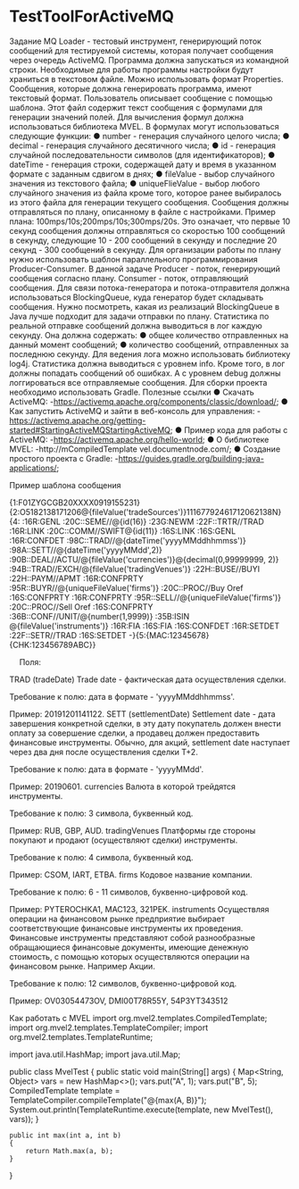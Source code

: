 # TestToolForActiveMQ
Задание
MQ Loader - тестовый инструмент, генерирующий поток сообщений для тестируемой системы, которая получает сообщения через очередь ActiveMQ.
Программа должна запускаться из командной строки. Необходимые для работы программы настройки будут храниться в текстовом файле. Можно использовать формат Properties.
Сообщения, которые должна генерировать программа, имеют текстовый формат. Пользователь описывает сообщение с помощью шаблона. Этот файл содержит текст сообщения с формулами для генерации значений полей. Для вычисления формул должна использоваться библиотека MVEL. В формулах могут использоваться следующие функции:
●	number - генерация случайного целого числа;
●	decimal - генерация случайного десятичного числа;
●	id - генерация случайной последовательности символов (для идентификаторов);
●	dateTime - генерация строки, содержащей дату и время в указанном формате с заданным сдвигом в днях;
●	fileValue - выбор случайного значения из текстового файла;
●	uniqueFlieValue - выбор любого случайного значения из файла кроме того, которое ранее выбиралось из этого файла для генерации текущего сообщения.
Сообщения должны отправляться по плану, описанному в файле с настройками. Пример плана: 100mps/10s;200mps/10s;300mps/20s. Это означает, что первые 10 секунд сообщения должны отправляться со скоростью 100 сообщений в секунду, следующие 10 - 200 сообщений в секунду и последние 20 секунд - 300 сообщений в секунду. Для организации работы по плану нужно использовать шаблон параллельного программирования Producer-Consumer. В данной задаче Producer - поток, генерирующий сообщения согласно плану. Consumer - поток, отправляющий сообщения. Для связи потока-генератора и потока-отправителя должна использоваться BlockingQueue, куда генератор будет складывать сообщения. Нужно посмотреть, какая из реализаций BlockingQueue в Java лучше подходит для задачи отправки по плану.
Статистика по реальной отправке сообщений должна выводиться в лог каждую секунду. Она должна содержать:
●	общее количество отправленных на данный момент сообщений;
●	количество сообщений, отправленных за последнюю секунду.
Для ведения лога можно использовать библиотеку log4j. Статистика должна выводиться с уровнем info. Кроме того, в лог должны попадать сообщений об ошибках. А с уровнем debug должны логгироваться все отправляемые сообщения.
Для сборки проекта необходимо использовать Gradle.
Полезные ссылки
●	Скачать ActiveMQ: -https://activemq.apache.org/components/classic/download/;
●	Как запустить ActiveMQ и зайти в веб-консоль для управления: -https://activemq.apache.org/getting-started#StartingActiveMQStartingActiveMQ;
●	Пример кода для работы с ActiveMQ: -https://activemq.apache.org/hello-world;
●	О библиотеке MVEL: -http://mCompiledTemplate vel.documentnode.com/;
●	Создание простого проекта с Gradle: -https://guides.gradle.org/building-java-applications/;

Пример шаблона сообщения

{1:F01ZYGCGB20XXXX0919155231}{2:O5182138171206@{fileValue('tradeSources')}11167792461712062138N}{4:
:16R:GENL
:20C::SEME//@{id(16)}
:23G:NEWM
:22F::TRTR//TRAD
:16R:LINK
:20C::COMM//SWIFT@{id(11)}
:16S:LINK
:16S:GENL
:16R:CONFDET
:98C::TRAD//@{dateTime('yyyyMMddhhmmss')}
:98A::SETT//@{dateTime('yyyyMMdd',2)}
:90B::DEAL//ACTU/@{fileValue('currencies')}@{decimal(0,99999999, 2)}
:94B::TRAD//EXCH/@{fileValue('tradingVenues')}
:22H::BUSE//BUYI
:22H::PAYM//APMT
:16R:CONFPRTY
:95R::BUYR//@{uniqueFileValue('firms')}
:20C::PROC//Buy Oref
:16S:CONFPRTY
:16R:CONFPRTY
:95R::SELL//@{uniqueFileValue('firms')}
:20C::PROC//Sell Oref
:16S:CONFPRTY
:36B::CONF//UNIT/@{number(1,9999)}
:35B:ISIN @{fileValue('instruments')}
:16R:FIA
:16S:FIA
:16S:CONFDET
:16R:SETDET
:22F::SETR//TRAD
:16S:SETDET
-}{5:{MAC:12345678}{CHK:123456789ABC}}


 
Поля:

TRAD (tradeDate)	Trade date - фактическая дата осуществления сделки.

Требование к полю: дата в формате - 'yyyyMMddhhmmss'.

Пример: 20191201141122.
SETT (settlementDate)	Settlement date - дата завершения конкретной сделки, в эту дату покупатель должен внести оплату за совершение сделки, а продавец должен предоставить финансовые инструменты. Обычно, для акций, settlement date наступает через два дня после осуществления сделки T+2.

Требование к полю: дата в формате - 'yyyyMMdd'.

Пример: 20190601.
currencies	Валюта в которой трейдятся инструменты.

Требование к полю: 3 символа, буквенный код.

Пример: RUB, GBP, AUD.
tradingVenues	Платформы где стороны покупают и продают (осуществляют сделки) инструменты.

Требование к полю: 4 символа, буквенный код.

Пример: CSOM, IART, ETBA.
firms	Кодовое название компании.

Требование к полю: 6 - 11 символов, буквенно-цифровой код.

Пример: PYTEROCHKA1, MAC123, 321PEK.
instruments	Осуществляя операции на финансовом рынке предприятие выбирает соответствующие финансовые инструменты их проведения. Финансовые инструменты представляют собой разнообразные обращающиеся финансовые документы, имеющие денежную стоимость, с помощью которых осуществляются операции на финансовом рынке. Например Акции.

Требование к полю: 12 символов, буквенно-цифровой код.

Пример: OV03054473OV, DMI00T78R55Y, 54P3YT343512


Как работать с MVEL
import org.mvel2.templates.CompiledTemplate;
import org.mvel2.templates.TemplateCompiler;
import org.mvel2.templates.TemplateRuntime;

import java.util.HashMap;
import java.util.Map;

public class MvelTest
{
	public static void main(String[] args)
	{
		Map<String, Object> vars = new HashMap<>();
		vars.put("A", 1);
		vars.put("B", 5);
		CompiledTemplate template = TemplateCompiler.compileTemplate("@{max(A, B)}");
		System.out.println(TemplateRuntime.execute(template, new MvelTest(), vars));
	}
	
	public int max(int a, int b)
	{
		return Math.max(a, b);
	}
}

